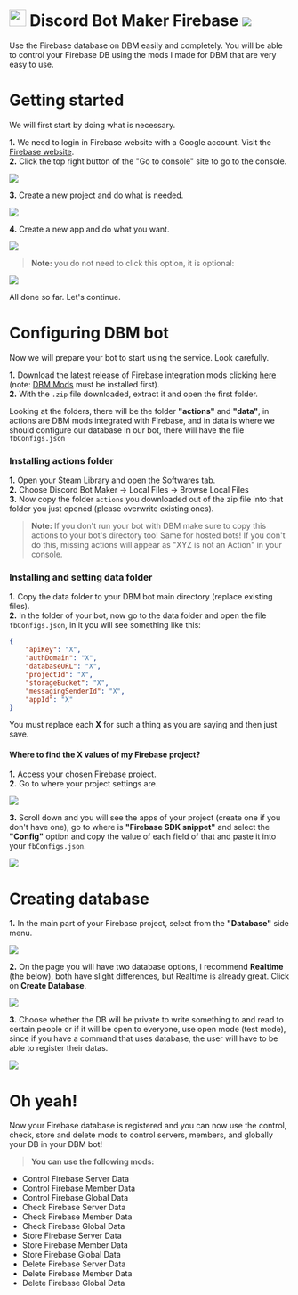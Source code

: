 # <img src="https://silversunset.net/dbm/favicon.ico" width="30px"> Discord Bot Maker Firebase <img src="https://www.gstatic.com/devrel-devsite/v8f8534a0a1ecc2d4b6b0eedc98ca141494b3da7c06f14d0cf00ab540f6319b4f/firebase/images/favicon.png">

Use the Firebase database on DBM easily and completely. You will be able to control your Firebase DB using the mods I made for DBM that are very easy to use.

# Getting started

We will first start by doing what is necessary.

**1.** We need to login in Firebase website with a Google account. Visit the [Firebase website](https://firebase.com).<br>
**2.** Click the top right button of the "Go to console" site to go to the console.

![](https://i.imgur.com/Z1FONuA.png)<br>

**3.** Create a new project and do what is needed.

![](https://i.imgur.com/8ykgybu.png)

**4.** Create a new app and do what you want.

![](https://i.imgur.com/mVnfFtY.png)

> **Note:** you do not need to click this option, it is optional:

![](https://i.imgur.com/BL8J9T8.png)

All done so far. Let's continue.

# Configuring DBM bot

Now we will prepare your bot to start using the service. Look carefully.

**1.** Download the latest release of Firebase integration mods clicking [here](https://github.com/CapOliveiraBr/DBM-Firebase/releases) (note: [DBM Mods](https://github.com/Discord-Bot-Maker-Mods/DBM-Mods) must be installed first).<br>
**2.** With the `.zip` file downloaded, extract it and open the first folder.

Looking at the folders, there will be the folder **"actions"** and **"data"**, in actions are DBM mods integrated with Firebase, and in data is where we should configure our database in our bot, there will have the file `fbConfigs.json`

### Installing actions folder

**1.** Open your Steam Library and open the Softwares tab.<br>
**2.** Choose Discord Bot Maker → Local Files → Browse Local Files<br>
**3.** Now copy the folder `actions` you downloaded out of the zip file into that folder you just opened (please overwrite existing ones).

> **Note:** If you don't run your bot with DBM make sure to copy this actions to your bot's directory too! Same for hosted bots! If you don't do this, missing actions will appear as "XYZ is not an Action" in your console.

### Installing and setting data folder

**1.** Copy the data folder to your DBM bot main directory (replace existing files).<br>
**2.** In the folder of your bot, now go to the data folder and open the file `fbConfigs.json`, in it you will see something like this:<br>
```json
{
    "apiKey": "X",
    "authDomain": "X",
    "databaseURL": "X",
    "projectId": "X",
    "storageBucket": "X",
    "messagingSenderId": "X",
    "appId": "X"
}
```
You must replace each **X** for such a thing as you are saying and then just save.

#### Where to find the X values ​​of my Firebase project?

**1.** Access your chosen Firebase project.<br>
**2.** Go to where your project settings are.

![](https://i.imgur.com/7K25Hhi.png)

**3.** Scroll down and you will see the apps of your project (create one if you don't have one), go to where is **"Firebase SDK snippet"** and select the **"Config"** option and copy the value of each field of that and paste it into your `fbConfigs.json`.

![](https://i.imgur.com/3JHCaLW.png)

# Creating database

**1.** In the main part of your Firebase project, select from the **"Database"** side menu.

![](https://i.imgur.com/FwsqNkn.png)

**2.** On the page you will have two database options, I recommend **Realtime** (the below), both have slight differences, but Realtime is already great. Click on **Create Database**.

![](https://i.imgur.com/Uopser3.png)

**3.** Choose whether the DB will be private to write something to and read to certain people or if it will be open to everyone, use open mode (test mode), since if you have a command that uses database, the user will have to be able to register their datas.

![](https://i.imgur.com/fYRn462.png)

# Oh yeah!

Now your Firebase database is registered and you can now use the control, check, store and delete mods to control servers, members, and globally your DB in your DBM bot!

> **You can use the following mods:**

- Control Firebase Server Data
- Control Firebase Member Data
- Control Firebase Global Data
- Check Firebase Server Data
- Check Firebase Member Data
- Check Firebase Global Data
- Store Firebase Server Data
- Store Firebase Member Data
- Store Firebase Global Data
- Delete Firebase Server Data
- Delete Firebase Member Data
- Delete Firebase Global Data
